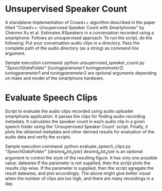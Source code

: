 # Unsupervised Speaker Count
A standalone implementation of Crowd++ algorithm described in the paper titled "Crowd++: Unsupervised Speaker Count with Smartphones" by Chenren Xu et al.
Estimates #Speakers in a conversation recorded using a smartphone.
Follows an unsupervised approach.
To run the script, do the following:
Put your conversation audio clips in a directory.
Pass the complete path of the audio directory (as a string) as command line argument.

Sample execution command:
python unsupervised_speaker_count.py "$Speech Data Folder$" [$tuning parameter 1$ $tuning parameter 2$]
$tuning parameter 1$ and $tuning parameter 2$ are optional arguments depending on make and model of the smartphone hardware.

# Evaluate Speech Clips
Script to evaluate the audio clips recorded using audio uploader smartphone application.
It parses the clips for finding audio recording metadata.
It calculates the speaker count in each audio clip in a given speech folder using the 'Unsupervised Speaker Count' script.
Finally, it plots the obtained metadata and other derived results for evaluation of the audio data and verify the scripts.

Sample execution command:
python evaluate_speech_clips.py "$Speech Data Folder$" [$desired_plot_style$]
$desired_plot_style$ is an optional argument to control the style of the resulting figure.
It has only one possible value: datewise
If the parameter is not supplied, then the script plots the results clip-wise.
If the parameter is supplied, then the script agregate the result datewise, and plot accordingly.
The above might give better visual when the number of clips are too high, and there are many recordings in a day.
